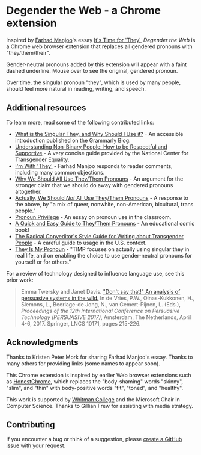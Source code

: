 # Degender the Web - a Chrome extension

Inspired by [Farhad Manjoo](https://www.nytimes.com/by/farhad-manjoo)'s essay 
[It's Time for 'They'](https://www.nytimes.com/2019/07/10/opinion/pronoun-they-gender.html), 
_Degender the Web_ is a Chrome web browser extension that replaces all gendered pronouns with "they/them/their".

Gender-neutral pronouns added by this extension will appear with a faint dashed underline. Mouse over to see 
the original, gendered pronoun.

Over time, the singular pronoun "they", which is used by many people, should feel more natural in reading, writing, and speech.

## Additional resources

To learn more, read some of the following contributed links:
* [What is the Singular They, and Why Should I Use it?](https://www.grammarly.com/blog/use-the-singular-they/) - An accessible introduction published on the Grammarly Blog.
* [Understanding Non-Binary People: How to be Respectful and Supportive](https://transequality.org/issues/resources/understanding-non-binary-people-how-to-be-respectful-and-supportive) - A very concise guide provided by the National Center for Transgender Equality.
* [I'm With 'They'](https://www.nytimes.com/2019/07/12/opinion/gender-neutral-pronouns.html) - Farhad Manjoo responds to reader comments, including many common objections.
* [Why We Should All Use They/Them Pronouns](https://blogs.scientificamerican.com/voices/why-we-should-all-use-they-them-pronouns/) - An argument for the stronger claim that we should do away with gendered pronouns altogether.
* [Actually, We Should _Not_ All Use They/Them Pronouns](https://blogs.scientificamerican.com/voices/actually-we-should-not-all-use-they-them-pronouns/) - A response to the above, by "a mix of queer, nonwhite, non-American, bicultural, trans people."
* [Pronoun Privilege](https://www.nytimes.com/2016/09/26/opinion/pronoun-privilege.html) - An essay on pronoun use in the classroom.
* [A Quick and Easy Guide to They/Them Pronouns](https://www.archiebongiovanni.com/A-Quick-And-Easy-Guide-To-They-Them-Pronouns) - An educational comic book!
* [The Radical Copyeditor's Style Guide for Writing about Transgender People](https://radicalcopyeditor.com/2017/08/31/transgender-style-guide/) - A careful guide to usage in the U.S. context.
* [They Is My Pronoun](http://www.theyismypronoun.com/) - "TIMP focuses on actually using singular they in real life, and on enabling the choice to use gender-neutral pronouns for yourself or for others."


For a review of technology designed to influence language use, see this prior work:

>Emma Twersky and Janet Davis. 
>["Don't say that!" An analysis of persuasive systems in the wild.](http://cs.whitman.edu/~davisj/pubs/Persuasive2017_031_final.pdf)
>In de Vries, P.W., Oinas-Kukkonen, H., Siemons, L., Beerlage-de Jong, N., van Gemert-Pijnen, L. (Eds.), _Proceedings of the 12th International Conference on Persuasive Technology (PERSUASIVE 2017)_, Amsterdam, The Netherlands, April 4-6, 2017. Springer, LNCS 10171, pages 215-226.

## Acknowledgments

Thanks to Kristen Peter Mork for sharing Farhad Manjoo's essay. Thanks to many others for providing links (some names to appear soon). 

This Chrome extension is inspired by earlier Web browser extensions such as 
[HonestChrome](http://untitledscience.github.io/HonestChrome/), 
which replaces the "body-shaming" words "skinny", "slim", and "thin" with body-positive words 
"fit", "toned", and "healthy".

This work is supported by [Whitman College](https://www.whitman.edu/) and the Microsoft Chair in Computer Science. Thanks to Gillian Frew for assisting with media strategy. 

## Contributing

If you encounter a bug or think of a suggestion, please [create a GitHub issue](https://github.com/janetlndavis/degender-the-web/issues/new) with your request.
